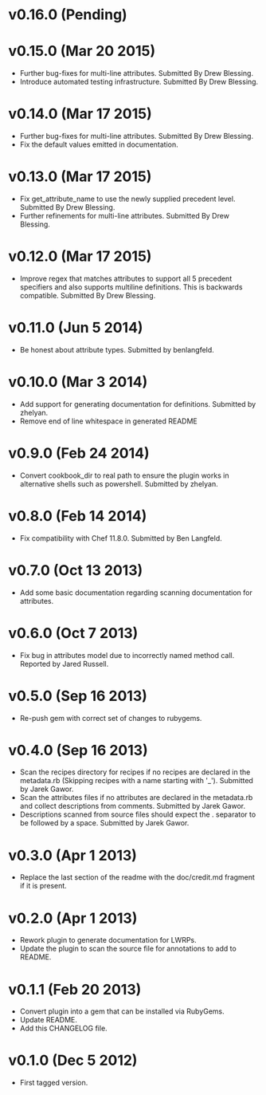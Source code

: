 # v0.16.0 (Pending)

# v0.15.0 (Mar 20 2015)

* Further bug-fixes for multi-line attributes. Submitted By Drew Blessing.
* Introduce automated testing infrastructure. Submitted By Drew Blessing.

# v0.14.0 (Mar 17 2015)

* Further bug-fixes for multi-line attributes. Submitted By Drew Blessing.
* Fix the default values emitted in documentation.

# v0.13.0 (Mar 17 2015)

* Fix get_attribute_name to use the newly supplied precedent level. Submitted By Drew Blessing.
* Further refinements for multi-line attributes. Submitted By Drew Blessing.

# v0.12.0 (Mar 17 2015)

* Improve regex that matches attributes to support all 5 precedent
  specifiers and also supports multiline definitions. This is backwards
  compatible. Submitted By Drew Blessing.

# v0.11.0  (Jun 5 2014)

* Be honest about attribute types. Submitted by benlangfeld.

# v0.10.0  (Mar 3 2014)

* Add support for generating documentation for definitions. Submitted by zhelyan.
* Remove end of line whitespace in generated README

# v0.9.0 (Feb 24 2014)

* Convert cookbook_dir to real path to ensure the plugin works in alternative shells such as powershell. Submitted by zhelyan.

# v0.8.0 (Feb 14 2014)

* Fix compatibility with Chef 11.8.0. Submitted by Ben Langfeld.

# v0.7.0 (Oct 13 2013)

* Add some basic documentation regarding scanning documentation for attributes.

# v0.6.0 (Oct 7 2013)

* Fix bug in attributes model due to incorrectly named method call. Reported by Jared Russell.

# v0.5.0 (Sep 16 2013)

* Re-push gem with correct set of changes to rubygems.

# v0.4.0 (Sep 16 2013)

* Scan the recipes directory for recipes if no recipes are declared in the metadata.rb (Skipping recipes with a name starting with '_'). Submitted by Jarek Gawor.
* Scan the attributes files if no attributes are declared in the metadata.rb and collect descriptions from comments. Submitted by Jarek Gawor.
* Descriptions scanned from source files should expect the . separator to be followed by a space. Submitted by Jarek Gawor.

# v0.3.0 (Apr 1 2013)

* Replace the last section of the readme with the doc/credit.md fragment if it is present.

# v0.2.0 (Apr 1 2013)

* Rework plugin to generate documentation for LWRPs.
* Update the plugin to scan the source file for annotations to add to README.

# v0.1.1 (Feb 20 2013)

* Convert plugin into a gem that can be installed via RubyGems.
* Update README.
* Add this CHANGELOG file.

# v0.1.0 (Dec 5 2012)

* First tagged version.
